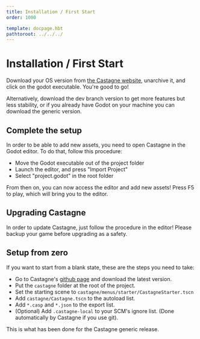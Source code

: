 ```yaml
---
title: Installation / First Start
order: 1000

template: docpage.hbt
pathtoroot: ../../../
---
```


# Installation / First Start

Download your OS version from [the Castagne website](http://castagneengine.com), unarchive it, and click on the godot executable. You're good to go!

Alternatively, download the dev branch version to get more features but less stability, or if you already have Godot on your machine you can download the generic version.

## Complete the setup

In order to be able to add new assets, you need to open Castagne in the Godot editor. To do that, follow this procedure:
- Move the Godot executable out of the project folder
- Launch the editor, and press "Import Project"
- Select "project.godot" in the root folder

From then on, you can now access the editor and add new assets! Press F5 to play, which will bring you to the editor.

## Upgrading Castagne

In order to update Castagne, just follow the procedure in the editor! Please backup your game before upgrading as a safety.

<!-- TODO Links -->
<!--If a new version of Castagne is out and you want to upgrade it, just follow this procedure:
- Backup or version your current project as a safety measure.
- Go to Castagne's [github page](https://github.com/panthavma/castagne) and download the latest version.
- Read the changelogs to see if anything needs your attention (mostly true for the early versions of Castagne)
- Replace your `castagne` folder with the new one.

If there were no breaking changes in the last version, you should be good to go!

You may also download the development version from the [dev branch](https://github.com/panthavma/castagne/tree/dev), but as the name implies it won't be tested as much.-->

## Setup from zero

If you want to start from a blank state, these are the steps you need to take:
- Go to Castagne's [github page]() and download the latest version.
- Put the `castagne` folder at the root of the project.
- Set the starting scene to `castagne/menus/starter/CastagneStarter.tscn`
- Add `castagne/Castagne.tscn` to the autoload list.
- Add `*.casp` and `*.json` to the export list.
- (Optional) Add `.castagne-local` to your SCM's ignore list. (Done automatically by Castagne if you use git).

This is what has been done for the Castagne generic release.
